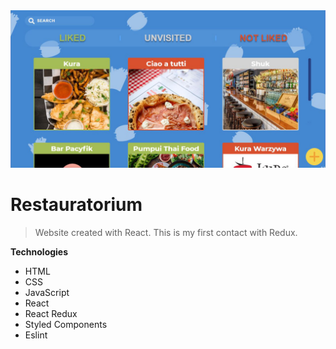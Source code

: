 <img src="/src/assets/restauratoriumReadMe.jpg" title="Restauratorium" alt="Restauratorium">

# Restauratorium

> Website created with React. This is my first contact with Redux.

**Technologies**

- HTML
- CSS
- JavaScript
- React
- React Redux
- Styled Components
- Eslint

